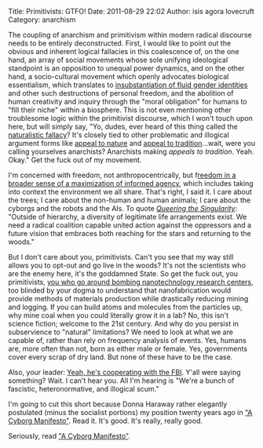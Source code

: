 Title: Primitivists: GTFO!
Date: 2011-08-29 22:02
Author: isis agora lovecruft
Category: anarchism

The coupling of anarchism and primitivism within modern radical
discourse needs to be entirely deconstructed. First, I would like to
point out the obvious and inherent logical fallacies in this coalescence
of, on the one hand, an array of social movements whose sole unifying
ideological standpoint is an opposition to unequal power dynamics, and
on the other hand, a socio-cultural movement which openly advocates
biological essentialism, which translates to [insubstantiation of fluid
gender identities][] and other such destructions of personal freedom,
and the abolition of human creativity and inquiry through the "moral
obligation" for humans to "fill their niche" within a biosphere. This is
not even mentioning other troublesome logic within the primitivist
discourse, which I won't touch upon here, but will simply say, "Yo,
dudes, ever heard of this thing called the [naturalistic fallacy][]?
It's closely tied to other problematic and illogical argument forms like
[appeal to nature][] and [appeal to tradition][]...wait, were you
calling yourselves anarchists? Anarchists making *appeals to tradition*.
Yeah. Okay." Get the fuck out of my movement.

I'm concerned with freedom, not anthropocentrically, but f[reedom in a
broader sense of a maximization of informed agency][], which includes
taking into context the environment we all share. That's right, I said
it. I care about the trees; I care about the non-human and human
animals; I care about the cyborgs and the robots and the AIs. To quote
[*Queering the Singularity*][]: "Outside of hierarchy, a diversity of
legitimate life arrangements exist. We need a radical coalition capable
united action against the oppressors and a future vision that embraces
both reaching for the stars and returning to the woods."

But I don't care about you, primitivists. Can't you see that my way
still allows you to opt-out and go live in the woods? It's not the
scientists who are the enemy here, it's the goddamned State. So get the
fuck out, you primitivists, [you who go around bombing nanotechnology
research centers][], too blinded by your dogma to understand that
nanofabrication would provide methods of materials production while
drastically reducing mining and logging. If you can build atoms and
molecules from the particles up, why mine coal when you could literally
grow it in a lab? No, this isn't science fiction; welcome to the 21st
century. And why do you persist in subservience to "natural"
limitations? We need to look at what we are capable of, rather than rely
on frequency analysis of events. Yes, humans are, more often than not,
born as either male or female. Yes, governments cover every scrap of dry
land. But none of these have to be the case.

Also, your leader: [Yeah, he's cooperating with the FBI][]. Y'all were
saying something? Wait. I can't hear you. All I'm hearing is "We're a
bunch of fascistic, heteronormative, and illogical scum."

I'm going to cut this short because Donna Haraway rather elegantly
postulated (minus the socialist portions) my position twenty years ago
in ["A Cyborg Manifesto"][]. Read it. It's good. It's really, really
good.

Seriously, read ["A Cyborg Manifesto"][].

  [insubstantiation of fluid gender identities]: http://veganideal.org/content/lierre-keith-case-study-anti-trans-hatred
  [naturalistic fallacy]: https://secure.wikimedia.org/wikipedia/en/wiki/Naturalistic_fallacy
  [appeal to nature]: https://secure.wikimedia.org/wikipedia/en/wiki/Appeal_to_nature#Rational_argument
  [appeal to tradition]: https://secure.wikimedia.org/wikipedia/en/wiki/Appeal_to_tradition
  [reedom in a broader sense of a maximization of informed agency]: http://plato.stanford.edu/entries/godwin/
  [*Queering the Singularity*]: https://queersingularity.wordpress.com/2011/06/26/transhumanism-and-the-radical-left-anarchist-skillshare-2011/
  [you who go around bombing nanotechnology research centers]: https://guerrillanews.wordpress.com/2011/08/17/anti-nanotech-bomb-claim-by-individualists-tending-towards-the-wild-mexico/
  [Yeah, he's cooperating with the FBI]: http://vancouver.mediacoop.ca/audio/deep-green-resistance-death-threats-and-police/8014
  ["A Cyborg Manifesto"]: https://www.stanford.edu/dept/HPS/Haraway/CyborgManifesto.html
